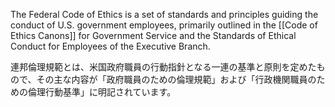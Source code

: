 
The Federal Code of Ethics is a set of standards and principles guiding the conduct of U.S. government employees, primarily outlined in the [[Code of Ethics Canons]] for Government Service and the Standards of Ethical Conduct for Employees of the Executive Branch.

連邦倫理規範とは、米国政府職員の行動指針となる一連の基準と原則を定めたもので、その主な内容が「政府職員のための倫理規範」および「行政機関職員のための倫理行動基準」に明記されています。
